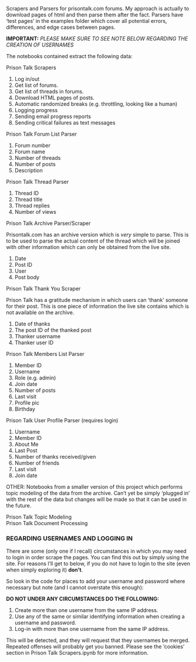 Scrapers and Parsers for prisontalk.com forums.  My approach is actually to download pages of html and then parse them after the fact.  Parsers have ‘test pages’ in the examples folder which cover all potential errors, differences, and edge cases between pages.  

**IMPORTANT:** *PLEASE MAKE SURE TO SEE NOTE BELOW REGARDING THE CREATION OF USERNAMES*

The notebooks contained extract the following data:

Prison Talk Scrapers

1. Log in/out
2. Get list of forums.
3. Get list of threads in forums.
4. Download HTML pages of posts.
5. Automatic randomized breaks (e.g. throttling, looking like a human)
4. Logging progress
5. Sending email progress reports
6. Sending critical failures as text messages

Prison Talk Forum List Parser

1. Forum number
2. Forum name
3. Number of threads
4. Number of posts
5. Description

Prison Talk Thread Parser

1. Thread ID
2. Thread title
3. Thread replies
4. Number of views

Prison Talk Archive Parser/Scraper

Prisontalk.com has an archive version which is *very* simple to parse.  This is to be used to parse the actual content of the thread which will be joined with other information which can only be obtained from the live site.

1. Date
2. Post ID
3. User
4. Post body

Prison Talk Thank You Scraper

Prison Talk has a gratitude mechanism in which users can ‘thank’ someone for their post.  This is one piece of information the live site contains which is not available on the archive.

1. Date of thanks
2. The post ID of the thanked post
3. Thanker username
4. Thanker user ID

Prison Talk Members List Parser

1. Member ID
2. Username
3. Role (e.g. admin)
4. Join date
5. Number of posts
6. Last visit
7. Profile pic
8. Birthday

Prison Talk User Profile Parser (requires login)

1. Username
2. Member ID
3. About Me
4. Last Post
5. Number of thanks received/given
6. Number of friends
7. Last visit
8. Join date

OTHER: Notebooks from a smaller version of this project which performs topic modeling of the data from the archive.  Can’t yet be simply ‘plugged in’ with the rest of the data but changes will be made so that it can be used in the future.

Prison Talk Topic Modeling  
Prison Talk Document Processing


### REGARDING USERNAMES AND LOGGING IN

There are some (only one if I recall) circumstances in which you may need to login in order scrape the pages.  You can find this out by simply using the site.  For reasons I’ll get to below, if you do not have to login to the site (even when simply exploring it) **don’t**.

So look in the code for places to add your username and password where necessary but note (and I cannot overstate this enough):  

**DO NOT UNDER ANY CIRCUMSTANCES DO THE FOLLOWING:**

1. Create more than one username from the same IP address.
2. Use any of the same or similar identifying information when creating a username and password.
3. Log-in with more than one username from the same IP address.

This will be detected, and they will request that they usernames be merged.  Repeated offenses will probably get you banned.  Please see the ‘cookies’ section in Prison Talk Scrapers.ipynb for more information.
